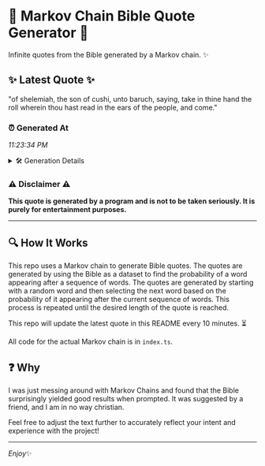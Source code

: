 # 📖 Markov Chain Bible Quote Generator 📖

Infinite quotes from the Bible generated by a Markov chain. ✨

## ✨ Latest Quote ✨
"of shelemiah, the son of cushi, unto baruch, saying, take in thine hand the roll wherein thou hast read in the ears of the people, and come."

### ⏰ Generated At
*11:23:34 PM*

<details>
    <summary>🛠️ Generation Details</summary>
    <p>
        <strong>🌱 Seed:</strong> of<br>
        <strong>🔄 Iterations:</strong> 26<br>
        <strong>📜 Context History:</strong><br>[ of ]: shelemiah,<br>[ of, shelemiah, ]: the<br>[ of, shelemiah,, the ]: son<br>[ of, shelemiah,, the, son ]: of<br>[ of, shelemiah,, the, son, of ]: cushi,<br>[ of, shelemiah,, the, son, of, cushi, ]: unto<br>[ shelemiah,, the, son, of, cushi,, unto ]: baruch,<br>[ the, son, of, cushi,, unto, baruch, ]: saying,<br>[ son, of, cushi,, unto, baruch,, saying, ]: take<br>[ of, cushi,, unto, baruch,, saying,, take ]: in<br>[ cushi,, unto, baruch,, saying,, take, in ]: thine<br>[ unto, baruch,, saying,, take, in, thine ]: hand<br>[ baruch,, saying,, take, in, thine, hand ]: the<br>[ saying,, take, in, thine, hand, the ]: roll<br>[ take, in, thine, hand, the, roll ]: wherein<br>[ in, thine, hand, the, roll, wherein ]: thou<br>[ thine, hand, the, roll, wherein, thou ]: hast<br>[ hand, the, roll, wherein, thou, hast ]: read<br>[ the, roll, wherein, thou, hast, read ]: in<br>[ roll, wherein, thou, hast, read, in ]: the<br>[ wherein, thou, hast, read, in, the ]: ears<br>[ thou, hast, read, in, the, ears ]: of<br>[ hast, read, in, the, ears, of ]: the<br>[ read, in, the, ears, of, the ]: people,<br>[ in, the, ears, of, the, people, ]: and<br>[ the, ears, of, the, people,, and ]: come.<br>
    </p>
</details>

### ⚠️ Disclaimer ⚠️
**This quote is generated by a program and is not to be taken seriously. It is purely for entertainment purposes.**

---

## 🔍 How It Works

This repo uses a Markov chain to generate Bible quotes. The quotes are generated by using the Bible as a dataset to find the probability of a word appearing after a sequence of words. The quotes are generated by starting with a random word and then selecting the next word based on the probability of it appearing after the current sequence of words. This process is repeated until the desired length of the quote is reached.

This repo will update the latest quote in this README every 10 minutes. ⏳

All code for the actual Markov chain is in `index.ts`.

## ❓ Why

I was just messing around with Markov Chains and found that the Bible surprisingly yielded good results when prompted. 
It was suggested by a friend, and I am in no way christian.

Feel free to adjust the text further to accurately reflect your intent and experience with the project!

---

*Enjoy*✨
